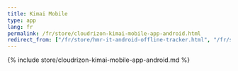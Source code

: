 ```yaml
---
title: Kimai Mobile
type: app 
lang: fr
permalink: /fr/store/cloudrizon-kimai-mobile-app-android.html
redirect_from: ["/fr/store/hmr-it-android-offline-tracker.html", "/fr/store/mr-software-android-offline-tracker.html"]
---
```


{% include store/cloudrizon-kimai-mobile-app-android.md %}
